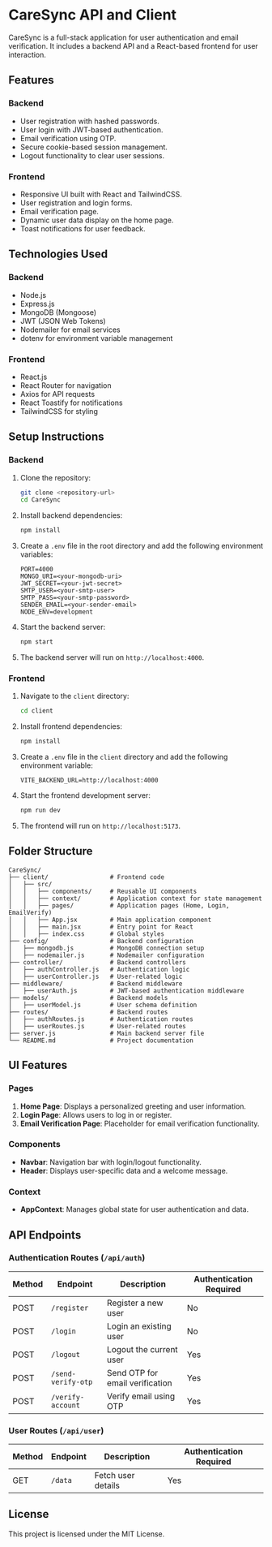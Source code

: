 # CareSync API and Client

CareSync is a full-stack application for user authentication and email verification. It includes a backend API and a React-based frontend for user interaction.

## Features

### Backend

- User registration with hashed passwords.
- User login with JWT-based authentication.
- Email verification using OTP.
- Secure cookie-based session management.
- Logout functionality to clear user sessions.

### Frontend

- Responsive UI built with React and TailwindCSS.
- User registration and login forms.
- Email verification page.
- Dynamic user data display on the home page.
- Toast notifications for user feedback.

## Technologies Used

### Backend

- Node.js
- Express.js
- MongoDB (Mongoose)
- JWT (JSON Web Tokens)
- Nodemailer for email services
- dotenv for environment variable management

### Frontend

- React.js
- React Router for navigation
- Axios for API requests
- React Toastify for notifications
- TailwindCSS for styling

## Setup Instructions

### Backend

1. Clone the repository:

   ```bash
   git clone <repository-url>
   cd CareSync
   ```

2. Install backend dependencies:

   ```bash
   npm install
   ```

3. Create a `.env` file in the root directory and add the following environment variables:

   ```
   PORT=4000
   MONGO_URI=<your-mongodb-uri>
   JWT_SECRET=<your-jwt-secret>
   SMTP_USER=<your-smtp-user>
   SMTP_PASS=<your-smtp-password>
   SENDER_EMAIL=<your-sender-email>
   NODE_ENV=development
   ```

4. Start the backend server:

   ```bash
   npm start
   ```

5. The backend server will run on `http://localhost:4000`.

### Frontend

1. Navigate to the `client` directory:

   ```bash
   cd client
   ```

2. Install frontend dependencies:

   ```bash
   npm install
   ```

3. Create a `.env` file in the `client` directory and add the following environment variable:

   ```
   VITE_BACKEND_URL=http://localhost:4000
   ```

4. Start the frontend development server:

   ```bash
   npm run dev
   ```

5. The frontend will run on `http://localhost:5173`.

## Folder Structure

```
CareSync/
├── client/                 # Frontend code
│   ├── src/
│   │   ├── components/     # Reusable UI components
│   │   ├── context/        # Application context for state management
│   │   ├── pages/          # Application pages (Home, Login, EmailVerify)
│   │   ├── App.jsx         # Main application component
│   │   ├── main.jsx        # Entry point for React
│   │   ├── index.css       # Global styles
├── config/                 # Backend configuration
│   ├── mongodb.js          # MongoDB connection setup
│   ├── nodemailer.js       # Nodemailer configuration
├── controller/             # Backend controllers
│   ├── authController.js   # Authentication logic
│   ├── userController.js   # User-related logic
├── middleware/             # Backend middleware
│   ├── userAuth.js         # JWT-based authentication middleware
├── models/                 # Backend models
│   ├── userModel.js        # User schema definition
├── routes/                 # Backend routes
│   ├── authRoutes.js       # Authentication routes
│   ├── userRoutes.js       # User-related routes
├── server.js               # Main backend server file
└── README.md               # Project documentation
```

## UI Features

### Pages

1. **Home Page**: Displays a personalized greeting and user information.
2. **Login Page**: Allows users to log in or register.
3. **Email Verification Page**: Placeholder for email verification functionality.

### Components

- **Navbar**: Navigation bar with login/logout functionality.
- **Header**: Displays user-specific data and a welcome message.

### Context

- **AppContext**: Manages global state for user authentication and data.

## API Endpoints

### Authentication Routes (`/api/auth`)

| Method | Endpoint           | Description                     | Authentication Required |
| ------ | ------------------ | ------------------------------- | ----------------------- |
| POST   | `/register`        | Register a new user             | No                      |
| POST   | `/login`           | Login an existing user          | No                      |
| POST   | `/logout`          | Logout the current user         | Yes                     |
| POST   | `/send-verify-otp` | Send OTP for email verification | Yes                     |
| POST   | `/verify-account`  | Verify email using OTP          | Yes                     |

### User Routes (`/api/user`)

| Method | Endpoint | Description        | Authentication Required |
| ------ | -------- | ------------------ | ----------------------- |
| GET    | `/data`  | Fetch user details | Yes                     |

## License

This project is licensed under the MIT License.
